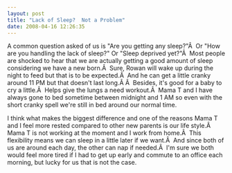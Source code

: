 ```yaml
---
layout: post
title: "Lack of Sleep?  Not a Problem"
date: 2008-04-16 12:26:35
---
```

A common question asked of us is "Are you getting any sleep?"Â  Or "How are you handling the lack of sleep?" Or "Sleep deprived yet?"Â  Most people are shocked to hear that we are actually getting a good amount of sleep considering we have a new born.Â  Sure, Rowan will wake up during the night to feed but that is to be expected.Â  And he can get a little cranky around 11 PM but that doesn't last long.Â Â  Besides, it's good for a baby to cry a little.Â  Helps give the lungs a need workout.Â  Mama T and I have always gone to bed sometime between midnight and 1 AM so even with the short cranky spell we're still in bed around our normal time.

I think what makes the biggest difference and one of the reasons Mama T and I feel more rested compared to other new parents is our life style.Â  Mama T is not working at the moment and I work from home.Â  This flexibility means we can sleep in a little later if we want.Â  And since both of us are around each day, the other can nap if needed.Â  I'm sure we both would feel more tired if I had to get up early and commute to an office each morning, but lucky for us that is not the case.
